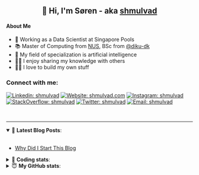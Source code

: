 <h2 align="center">
	👋 Hi, I'm Søren - aka <a href="https://shmulvad.com">shmulvad</a>
</h2>

#### About Me
- 🤖 Working as a Data Scientist at Singapore Pools
- 📚 Master of Computing from [NUS], BSc from [@diku-dk]
- 🧠 My field of specialization is artificial intelligence
- 👨‍🏫 I enjoy sharing my knowledge with others
- 👨‍💻 I love to build my own stuff

### Connect with me:

[![Linkedin: shmulvad](https://img.shields.io/badge/shmulvad-blue?style=flat&logo=Linkedin&logoColor=white)][linkedin]
[![Website: shmulvad.com](https://img.shields.io/badge/shmulvad.com-47CCCC?&style=flat&logo=Google-Chrome&logoColor=white)][website]
[![Instagram: shmulvad](https://img.shields.io/badge/-@shmulvad-purple?style=flat&logo=Instagram&logoColor=white)][instagram]
[![StackOverflow: shmulvad](https://img.shields.io/badge/shmulvad-FE7A16?style=flat&logo=stack-overflow&logoColor=white)][stackOverflow]
[![Twitter: shmulvad](https://img.shields.io/badge/@shmulvad-1ca0f1?style=flat&logo=twitter&logoColor=white)][twitter]
[![Email: shmulvad](https://img.shields.io/badge/shmulvad-D14836?style=flat&logo=gmail&logoColor=white)][mail]

<br />

---

<details open>
 <summary>📕 <b>Latest Blog Posts</b>: </summary>

<br>

<!-- BLOG-POST-LIST:START -->
- [Why Did I Start This Blog](https://shmulvad.com/blog/why-did-start-this-blog)
<!-- BLOG-POST-LIST:END -->

</details>

<!-- --- -->

<details>
 <summary>🤖 <b>Coding stats</b>: </summary>

<br>

NOTE: Doesn't track coding at work or work done in environments such as Jupyter Notebooks.

<!--START_SECTION:waka-->
![Code Time](http://img.shields.io/badge/Code%20Time-2%2C283%20hrs%204%20mins-blue)

**I'm a Night 🦉** 

```text
🌞 Morning                438 commits         ██░░░░░░░░░░░░░░░░░░░░░░░   09.29 % 
🌆 Daytime                1221 commits        ██████░░░░░░░░░░░░░░░░░░░   25.91 % 
🌃 Evening                1932 commits        ██████████░░░░░░░░░░░░░░░   40.99 % 
🌙 Night                  1122 commits        ██████░░░░░░░░░░░░░░░░░░░   23.81 % 
```


📊 **This Week I Spent My Time On** 

```text
💬 Programming Languages: 
Python                   13 hrs 55 mins      ████████████████████░░░░░   81.73 % 
Other                    1 hr 7 mins         ██░░░░░░░░░░░░░░░░░░░░░░░   06.64 % 
Markdown                 28 mins             █░░░░░░░░░░░░░░░░░░░░░░░░   02.78 % 
Gettext Catalog          27 mins             █░░░░░░░░░░░░░░░░░░░░░░░░   02.68 % 
TypeScript               27 mins             █░░░░░░░░░░░░░░░░░░░░░░░░   02.68 % 

🔥 Editors: 
VS Code                  15 hrs 58 mins      ███████████████████████░░   93.67 % 
Zsh                      1 hr 4 mins         ██░░░░░░░░░░░░░░░░░░░░░░░   06.33 % 

🐱‍💻 Projects: 
turbo-main               14 hrs 44 mins      ██████████████████████░░░   86.45 % 
Terminal                 59 mins             █░░░░░░░░░░░░░░░░░░░░░░░░   05.85 % 
overvaagning-admin       59 mins             █░░░░░░░░░░░░░░░░░░░░░░░░   05.84 % 
datapakke-interface      14 mins             ░░░░░░░░░░░░░░░░░░░░░░░░░   01.38 % 
django-unfold            4 mins              ░░░░░░░░░░░░░░░░░░░░░░░░░   00.44 % 
```


 Last Updated on 06/01/2024 18:40:28 UTC
<!--END_SECTION:waka-->

</details>

<!-- --- -->

<details>
 <summary>😇 <b>My GitHub stats</b>: </summary>

<br>

<img align="left" alt="shmulvad's Github Stats" src="https://github-readme-stats.vercel.app/api?username=shmulvad&show_icons=true&hide_border=true" />

</details>



[website]: https://shmulvad.com
[twitter]: https://twitter.com/shmulvad
[linkedin]: https://linkedin.com/in/shmulvad
[instagram]: https://instagram.com/shmulvad
[stackOverflow]: https://stackoverflow.com/users/9248793/shmulvad
[mail]: mailto:shmulvad@gmail.com
[@diku-dk]: https://github.com/diku-dk
[github]: https://github.com/shmulvad
[NUS]: https://www.nus.edu.sg